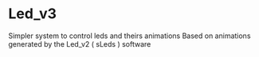 # Led_v3
Simpler system to control leds and theirs animations
Based on animations generated by the Led_v2 ( sLeds ) software